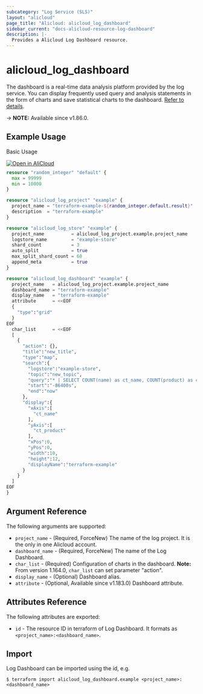 ```yaml
---
subcategory: "Log Service (SLS)"
layout: "alicloud"
page_title: "Alicloud: alicloud_log_dashboard"
sidebar_current: "docs-alicloud-resource-log-dashboard"
description: |-
  Provides a Alicloud Log Dashboard resource.
---
```


# alicloud_log_dashboard

The dashboard is a real-time data analysis platform provided by the log service. You can display frequently used query and analysis statements in the form of charts and save statistical charts to the dashboard.
[Refer to details](https://www.alibabacloud.com/help/doc-detail/102530.htm).

-> **NOTE:** Available since v1.86.0.

## Example Usage

Basic Usage

<div style="display: block;margin-bottom: 40px;"><div class="oics-button" style="float: right;position: absolute;margin-bottom: 10px;">
  <a href="https://api.aliyun.com/api-tools/terraform?resource=alicloud_log_dashboard&exampleId=dfd4753b-dff4-afa6-f6e0-b4d091cca11d8f33d481&activeTab=example&spm=docs.r.log_dashboard.0.dfd4753bdf&intl_lang=EN_US" target="_blank">
    <img alt="Open in AliCloud" src="https://img.alicdn.com/imgextra/i1/O1CN01hjjqXv1uYUlY56FyX_!!6000000006049-55-tps-254-36.svg" style="max-height: 44px; max-width: 100%;">
  </a>
</div></div>

```terraform
resource "random_integer" "default" {
  max = 99999
  min = 10000
}

resource "alicloud_log_project" "example" {
  project_name = "terraform-example-${random_integer.default.result}"
  description  = "terraform-example"
}

resource "alicloud_log_store" "example" {
  project_name          = alicloud_log_project.example.project_name
  logstore_name         = "example-store"
  shard_count           = 3
  auto_split            = true
  max_split_shard_count = 60
  append_meta           = true
}

resource "alicloud_log_dashboard" "example" {
  project_name   = alicloud_log_project.example.project_name
  dashboard_name = "terraform-example"
  display_name   = "terraform-example"
  attribute      = <<EOF
  {
    "type":"grid"
  }
EOF
  char_list      = <<EOF
  [
    {
      "action": {},
      "title":"new_title",
      "type":"map",
      "search":{
        "logstore":"example-store",
        "topic":"new_topic",
        "query":"* | SELECT COUNT(name) as ct_name, COUNT(product) as ct_product, name,product GROUP BY name,product",
        "start":"-86400s",
        "end":"now"
      },
      "display":{
        "xAxis":[
          "ct_name"
        ],
        "yAxis":[
          "ct_product"
        ],
        "xPos":0,
        "yPos":0,
        "width":10,
        "height":12,
        "displayName":"terraform-example"
      }
    }
  ]
EOF
}
```

## Argument Reference

The following arguments are supported:

* `project_name` - (Required, ForceNew) The name of the log project. It is the only in one Alicloud account.
* `dashboard_name` - (Required, ForceNew) The name of the Log Dashboard.
* `char_list` - (Required) Configuration of charts in the dashboard.
  **Note:** From version 1.164.0, `char_list` can set parameter "action".
* `display_name` - (Optional) Dashboard alias.
* `attribute` - (Optional, Available since v1.183.0) Dashboard attribute.

## Attributes Reference

The following attributes are exported:

* `id` - The resource ID in terraform of Log Dashboard. It formats as `<project_name>:<dashboard_name>`.

## Import

Log Dashboard can be imported using the id, e.g.

```shell
$ terraform import alicloud_log_dashboard.example <project_name>:<dashboard_name>
```

